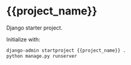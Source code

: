 # {{project_name}}

Django starter project.

Initialize with:

```bash
django-admin startproject {{project_name}} .
python manage.py runserver
